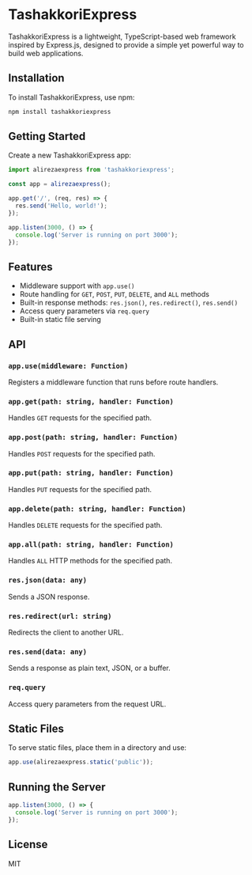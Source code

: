 # TashakkoriExpress

TashakkoriExpress is a lightweight, TypeScript-based web framework inspired by Express.js, designed to provide a simple yet powerful way to build web applications.

## Installation

To install TashakkoriExpress, use npm:

```sh
npm install tashakkoriexpress
```

## Getting Started

Create a new TashakkoriExpress app:

```ts
import alirezaexpress from 'tashakkoriexpress';

const app = alirezaexpress();

app.get('/', (req, res) => {
  res.send('Hello, world!');
});

app.listen(3000, () => {
  console.log('Server is running on port 3000');
});
```

## Features

- Middleware support with `app.use()`
- Route handling for `GET`, `POST`, `PUT`, `DELETE`, and `ALL` methods
- Built-in response methods: `res.json()`, `res.redirect()`, `res.send()`
- Access query parameters via `req.query`
- Built-in static file serving

## API

### `app.use(middleware: Function)`
Registers a middleware function that runs before route handlers.

### `app.get(path: string, handler: Function)`
Handles `GET` requests for the specified path.

### `app.post(path: string, handler: Function)`
Handles `POST` requests for the specified path.

### `app.put(path: string, handler: Function)`
Handles `PUT` requests for the specified path.

### `app.delete(path: string, handler: Function)`
Handles `DELETE` requests for the specified path.

### `app.all(path: string, handler: Function)`
Handles `ALL` HTTP methods for the specified path.

### `res.json(data: any)`
Sends a JSON response.

### `res.redirect(url: string)`
Redirects the client to another URL.

### `res.send(data: any)`
Sends a response as plain text, JSON, or a buffer.

### `req.query`
Access query parameters from the request URL.

## Static Files

To serve static files, place them in a directory and use:

```ts
app.use(alirezaexpress.static('public'));
```

## Running the Server

```ts
app.listen(3000, () => {
  console.log('Server is running on port 3000');
});
```

## License

MIT

